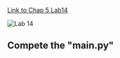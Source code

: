 
[Link to Chap 5 Lab14](https://docs.google.com/presentation/d/1r3h2R9JwK9HK_U2Ia-zncL0BSjHV6Giu6ugNJ6yZpgc/edit#slide=id.g1204f84631c_0_70)

![Lab 14](https://nimbus-screenshots.s3.amazonaws.com/s/8e2781d6aedf284ae90e05981adb8c57.png)

## Compete the "main.py"


